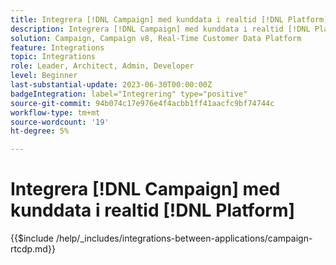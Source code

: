 ```yaml
---
title: Integrera [!DNL Campaign] med kunddata i realtid [!DNL Platform]
description: Integrera [!DNL Campaign] med kunddata i realtid [!DNL Platform].
solution: Campaign, Campaign v8, Real-Time Customer Data Platform
feature: Integrations
topic: Integrations
role: Leader, Architect, Admin, Developer
level: Beginner
last-substantial-update: 2023-06-30T00:00:00Z
badgeIntegration: label="Integrering" type="positive"
source-git-commit: 94b074c17e976e4f4acbb1ff41aacfc9bf74744c
workflow-type: tm+mt
source-wordcount: '19'
ht-degree: 5%

---
```



# Integrera [!DNL Campaign] med kunddata i realtid [!DNL Platform]

{{$include /help/_includes/integrations-between-applications/campaign-rtcdp.md}}
